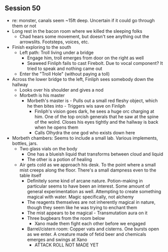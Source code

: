 ## Session 50
* re: monster, canals seem ~15ft deep. Uncertain if it could go through them or not
* Long rest in the bacon room where we killed the sleeping folks
  * Chad hears some movement, but doesn't see anything out the arrowslits. Footsteps, voices, etc.
* Finish exploring to the south
  * Left path: Troll living under a bridge
    * Engage him, troll emerges from door on the right as well
    * Seaweed Finliph fails to cast Firebolt. Due to vocal component? It tried to speak and nothing came out
  * Enter the "Troll Hole" (without paying a toll)
* Across the lower bridge to the left, Finliph sees somebody down the hallway
  * Looks over his shoulder and gives a nod
  * Morbeth is his master
    * Morbeth's master is - Pulls out a small red fleshy object, which he then bites into - Triggers wis save on Finliph
      * Finliph's vision goes dark, he sees a huge orc charging at him. One of the top orcish generals that he saw at the spine of the wolrd. Closes his eyes tightly and the hallway is back when he opens them
      * Calls Olhydra the one god who exists down here
* Morbeth chambers: Seems to include a small lab. Various implements, bottles, jars.
  * Two glass vials on the body
    * One has a blueish liquid that transforms between cloud and liquid
    * The other is a potion of healing
  * Air gets cold as we approach his desk. To the point where a small mist creeps along the floor. There's a small dampness even to the table itself
    * Definitely some kind of arcane nature. Potion-making in particular seems to have been an interest. Some amount of general experimentation as well. Attempting to create something magical with water. Magic specifically, not alchemy
    * The reagents themselves are not inherently magical in nature, though they seem like he was trying to enchant them
    * The mist appears to be magical - Transmutation aura on it
    * Three bugbears from the room below
      * Xano made them fight each other before we engaged
    * Barrel/cistern room: Copper vats and cisterns. One bursts open as we enter. A creature made of fetid beer and chemicals emerges and swings at Xano
      * ATTACK ROLL NOT MADE YET